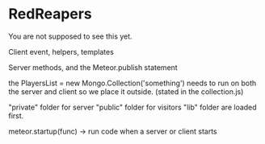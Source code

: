 # RedReapers
You are not supposed to see this yet. 

Client
event, helpers, templates

Server
methods, and the Meteor.publish statement

the PlayersList = new Mongo.Collection('something') needs to run on both the server and client so we place it outside. (stated in the collection.js)

"private" folder for server
"public" folder for visitors
"lib" folder are loaded first.

meteor.startup(func) -> run code when a server or client starts
